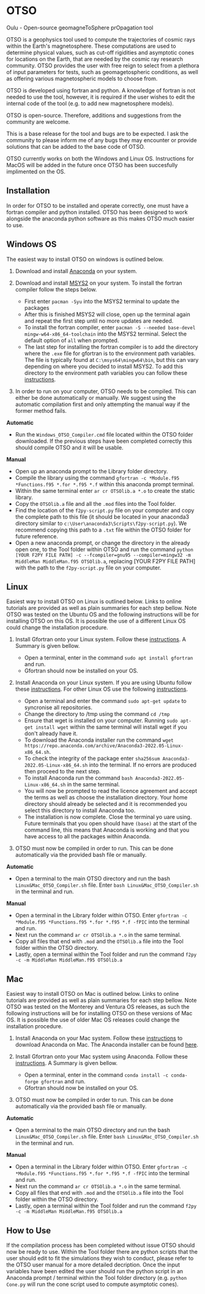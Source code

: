 # OTSO
Oulu - Open-source geomagneToSphere prOpagation tool

OTSO is a geophysics tool used to compute the trajectories of cosmic rays within the Earth's magnetosphere. 
These computations are used to determine physical values, such as cut-off rigidities and asymptotic cones for locations on the Earth, 
that are needed by the cosmic ray research community.
OTSO provides the user with free reign to select from a plethora of input parameters for tests, such as geomagetospheric conditions, 
as well as offering various magnetospheric models to choose from. 

OTSO is developed using fortran and python. A knowledge of fortran is not needed to use the tool, however, it is required if the user wishes to edit the internal code of the tool (e.g. to add new magnetosphere models). 

OTSO is open-source. Therefore, additions and suggestions from the community are welcome. 

This is a base release for the tool and bugs are to be expected. I ask the community to please inform me of any bugs they may encounter or provide solutions that can be added to the base code of OTSO.

OTSO currently works on both the Windows and Linux OS. Instructions for MacOS will be added in the future once OTSO has been succesfully implimented on the OS.

## Installation

In order for OTSO to be installed and operate correctly, one must have a fortran compiler and python installed.
OTSO has been designed to work alongside the anaconda python software as this makes OTSO much easier to use.

## Windows OS

The easiest way to install OTSO on windows is outlined below.

1. Download and install [Anaconda](https://www.anaconda.com/) on your system.

2. Download and install [MSYS2](https://www.msys2.org/) on your system. To install the fortran compiler follow the steps below.
   - First enter `pacman -Syu` into the MSYS2 terminal to update the packages
   - After this is finished MSYS2 will close, open up the terminal again and repeat the first step until no more updates are needed.
   - To install the fortran compiler, enter `pacman -S --needed base-devel mingw-w64-x86_64-toolchain` into the MSYS2 terminal. Select the default option of `all` when prompted.
   - The last step for installing the fortran compiler is to add the directory where the `.exe` file for gfortran is to the environment path variables. The file is typically found at `C:\msys64\mingw64\bin`, but this can vary depending on where you decided to install MSYS2. To add this directory to the environment path variables you can follow these [instructions](https://learn.microsoft.com/en-us/previous-versions/office/developer/sharepoint-2010/ee537574(v=office.14)).

3. In order to run on your computer, OTSO needs to be compiled. This can either be done automatically or manually. We suggest using the automatic compilation first and only attempting the manual way if the former method fails.

**Automatic**
  - Run the `Windows_OTSO_Compiler.cmd` file located within the OTSO folder downloaded. If the previous steps have been completed correctly this should compile OTSO and it will be usable.

**Manual**
  - Open up an anaconda prompt to the Library folder directory.
  - Compile the library using the command `gfortran -c *Module.f95 *Functions.f95 *.for *.f95 *.f` within this anaconda prompt terminal.
  - Within the same terminal enter `ar cr OTSOlib.a *.o` to create the static library.
  - Copy the `OTSOlib.a` file and all the `.mod` files into the Tool folder.
  - Find the location of the `f2py-script.py` file on your computer and copy the complete path to this file (it should be located in your anaconda3 directory similar to `c:\User\anaconda3\Scripts\f2py-script.py`). We recommend copying this path to a `.txt` file within the OTSO folder for future reference. 
  - Open a new anaconda prompt, or change the directory in the already open one, to the Tool folder within OTSO and run the command `python [YOUR F2PY FILE PATH] -c --fcompiler=gnu95 --compiler=mingw32 -m MiddleMan MiddleMan.f95 OTSOlib.a`, replacing [YOUR F2PY FILE PATH] with the path to the `f2py-script.py` file on your computer.
  
## Linux

Easiest way to install OTSO on Linux is outlined below. Links to online tutorials are provided as well as plain summaries for each step bellow.
Note OTSO was tested on the Ubuntu OS and the following instructions will be for installing OTSO on this OS. It is possible the use of a different Linux OS could change the installation procedure. 

1. Install Gfortran onto your Linux system. Follow these [instructions](https://fortran-lang.org/en/learn/os_setup/install_gfortran/). A Summary is given bellow.
   - Open a terminal, enter in the command `sudo apt install gfortran` and run.
   - Gfortran should now be installed on your OS.

2. Install Anaconda on your Linux system. If you are using Ubuntu follow these [instructions](https://www.hostinger.com/tutorials/how-to-install-anaconda-on-ubuntu/). For other Linux OS use the following [instructions](https://docs.anaconda.com/anaconda/install/linux/). 
   - Open a terminal and enter the command `sudo apt-get update` to syncronise all repositories.
   - Change the directory to /tmp using the command `cd /tmp`
   - Ensure that wget is installed on your computer. Running `sudo apt-get install wget` within the same terminal will install wget if you don't already have it.
   - To download the Anaconda installer run the command `wget https://repo.anaconda.com/archive/Anaconda3-2022.05-Linux-x86_64.sh`.
   - To check the integrity of the package enter `sha256sum Anaconda3-2022.05-Linux-x86_64.sh` into the terminal. If no errors are produced then proceed to the next step.
   - To install Anaconda run the command `bash Anaconda3-2022.05-Linux-x86_64.sh` in the same terminal.
   - You will now be prompted to read the licence agreement and accept the terms as well as choose the installation directory. Your home directory should already be selected and it is recommended you select this directory to install Anaconda too.
   - The installation is now complete. Close the terminal yo uare using. Future terminals that you open should have `(base)` at the start of the command line, this means that Anaconda is working and that you have access to all the packages within Anaconda.

3. OTSO must now be compiled in order to run. This can be done automatically via the provided bash file or manually.

**Automatic**
  - Open a terminal to the main OTSO directory and run the bash `Linux&Mac_OTSO_Compiler.sh` file. Enter `bash Linux&Mac_OTSO_Compiler.sh` in the terminal and run. 

**Manual**
  - Open a terminal in the Library folder within OTSO. Enter `gfortran -c *Module.f95 *Functions.f95 *.for *.f95 *.f -fPIC` into the terminal and run.
  - Next run the command `ar cr OTSOlib.a *.o` in the same terminal.
  - Copy all files that end with `.mod` and the `OTSOlib.a` file into the Tool folder within the OTSO directory.
  - Lastly, open a terminal within the Tool folder and run the command `f2py -c -m MiddleMan MiddleMan.f95 OTSOlib.a`
  
## Mac

Easiest way to install OTSO on Mac is outlined below. Links to online tutorials are provided as well as plain summaries for each step bellow.
Note OTSO was tested on the Monterey and Ventura OS releases, as such the following instructions will be for installing OTSO on these versions of Mac OS. It is possible the use of older Mac OS releases could change the installation procedure. 

1. Install Anaconda on your Mac system. Follow these [instructions](https://docs.anaconda.com/anaconda/install/mac-os/) to download Anaconda on Mac. The Anaconda installer can be found [here](https://www.anaconda.com/products/distribution#macos).

2. Install Gfortran onto your Mac system using Anaconda. Follow these [instructions](https://anaconda.org/conda-forge/gfortran). A Summary is given bellow.
   - Open a terminal, enter in the command `conda install -c conda-forge gfortran` and run.
   - Gfortran should now be installed on your OS.

3. OTSO must now be compiled in order to run. This can be done automatically via the provided bash file or manually.

**Automatic**
  - Open a terminal to the main OTSO directory and run the bash `Linux&Mac_OTSO_Compiler.sh` file. Enter `bash Linux&Mac_OTSO_Compiler.sh` in the terminal and run. 

**Manual**
  - Open a terminal in the Library folder within OTSO. Enter `gfortran -c *Module.f95 *Functions.f95 *.for *.f95 *.f -fPIC` into the terminal and run.
  - Next run the command `ar cr OTSOlib.a *.o` in the same terminal.
  - Copy all files that end with `.mod` and the `OTSOlib.a` file into the Tool folder within the OTSO directory.
  - Lastly, open a terminal within the Tool folder and run the command `f2py -c -m MiddleMan MiddleMan.f95 OTSOlib.a`

## How to Use
If the compilation process has been completed without issue OTSO should now be ready to use. Within the Tool folder there are python scripts that the user should edit to fit the simulations they wish to conduct, please refer to the OTSO user manual for a more detailed decription. Once the input variables have been edited the user should run the python script in an Anaconda prompt / terminal within the Tool folder directory (e.g. `python Cone.py` will run the cone script used to compute asymptotic cones).

